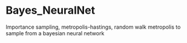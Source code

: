 # Bayes_NeuralNet
Importance sampling, metropolis-hastings, random walk metropolis to sample from a bayesian neural network 
